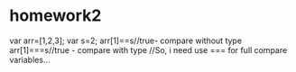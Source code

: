 # homework2



var arr=[1,2,3];
var s=2;
arr[1]==s//true- compare without type
arr[1]===s//true - compare with type
//So, i need use === for full compare variables...
